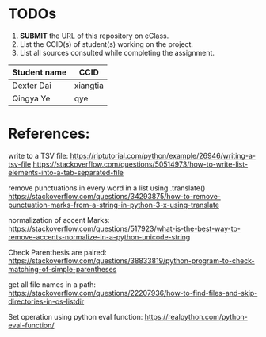 # TODOs

1. **SUBMIT** the URL of this repository on eClass. 
2. List the CCID(s) of student(s) working on the project.
3. List all sources consulted while completing the assignment.


|Student name| CCID |
|------------|------|
|Dexter Dai | xiangtia|
|Qingya Ye  | qye   |

# References: 
  write to a TSV file:
    https://riptutorial.com/python/example/26946/writing-a-tsv-file
    https://stackoverflow.com/questions/50514973/how-to-write-list-elements-into-a-tab-separated-file

  remove punctuations in every word in a list using .translate()
    https://stackoverflow.com/questions/34293875/how-to-remove-punctuation-marks-from-a-string-in-python-3-x-using-translate
  
  normalization of accent Marks:
  https://stackoverflow.com/questions/517923/what-is-the-best-way-to-remove-accents-normalize-in-a-python-unicode-string

  Check Parenthesis are paired:
  https://stackoverflow.com/questions/38833819/python-program-to-check-matching-of-simple-parentheses

  get all file names in a path:
  https://stackoverflow.com/questions/22207936/how-to-find-files-and-skip-directories-in-os-listdir

  Set operation using python eval function:
  https://realpython.com/python-eval-function/